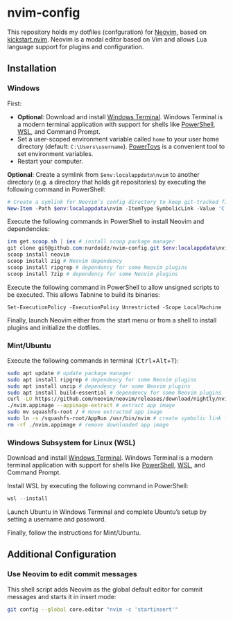 # nvim-config

This repository holds my dotfiles (confguration) for [Neovim](https://neovim.io/), based on [kickstart.nvim](https://github.com/nvim-lua/kickstart.nvim). Neovim is a modal editor based on Vim and allows Lua language support for plugins and configuration.

## Installation

### Windows

First:

- **Optional**: Download and install [Windows Terminal](https://github.com/microsoft/terminal/releases). Windows Terminal is a modern terminal application with support for shells like [PowerShell](https://learn.microsoft.com/en-us/powershell/scripting/install/installing-powershell-on-windows), [WSL](https://learn.microsoft.com/en-us/windows/wsl/install), and Command Prompt.
- Set a user-scoped environment variable called `home` to your user home directory (default: `C:\Users\username`). [PowerToys](https://learn.microsoft.com/en-us/windows/powertoys/) is a convenient tool to set environment variables.
- Restart your computer.

**Optional**: Create a symlink from `$env:localappdata\nvim` to another directory (e.g. a directory that holds git repositories) by executing the following command in PowerShell:

```powershell
# Create a symlink for Neovim’s config directory to keep git-tracked files in one location
New-Item -Path $env:localappdata\nvim -ItemType SymbolicLink -Value 'C:\Dev\nvim-config.git'
```

Execute the following commands in PowerShell to install Neovim and dependencies:

```powershell
irm get.scoop.sh | iex # install scoop package manager
git clone git@github.com:nurdoidz/nvim-config.git $env:localappdata\nvim
scoop install neovim
scoop install zig # Neovim dependency
scoop install ripgrep # dependency for some Neovim plugins
scoop install 7zip # dependency for some Neovim plugins
```

Execute the following command in PowerShell to allow unsigned scripts to be executed. This allows Tabnine to build its binaries:

```
Set-ExecutionPolicy -ExecutionPolicy Unrestricted -Scope LocalMachine
```

Finally, launch Neovim either from the start menu or from a shell to install plugins and initialize the dotfiles.

### Mint/Ubuntu

Execute the following commands in terminal (<kbd>Ctrl</kbd>+<kbd>Alt</kbd>+<kbd>T</kbd>):

```bash
sudo apt update # update package manager
sudo apt install ripgrep # dependency for some Neovim plugins
sudo apt install unzip # dependency for some Neovim plugins
sudo apt install build-essential # dependency for some Neovim plugins
curl -LO https://github.com/neovim/neovim/releases/download/nightly/nvim.appimage # download app image
./nvim.appimage --appimage-extract # extract app image
sudo mv squashfs-root / # move extracted app image
sudo ln -s /squashfs-root/AppRun /usr/bin/nvim # create symbolic link for Neovim
rm -rf ./nvim.appimage # remove downloaded app image
```

### Windows Subsystem for Linux (WSL)

Download and install [Windows Terminal](https://github.com/microsoft/terminal/releases). Windows Terminal is a modern terminal application with support for shells like [PowerShell](https://learn.microsoft.com/en-us/powershell/scripting/install/installing-powershell-on-windows), [WSL](https://learn.microsoft.com/en-us/windows/wsl/install), and Command Prompt.

Install WSL by executing the following command in PowerShell:

```powershell
wsl --install
```

Launch Ubuntu in Windows Terminal and complete Ubuntu’s setup by setting a username and password.

Finally, follow the instructions for Mint/Ubuntu.

## Additional Configuration

### Use Neovim to edit commit messages

This shell script adds Neovim as the global default editor for commit messages and starts it in insert mode:

```bash
git config --global core.editor "nvim -c 'startinsert'"
```
